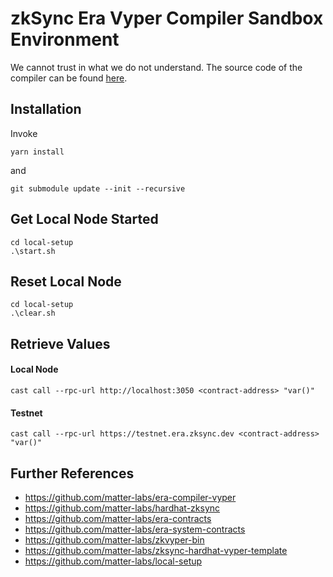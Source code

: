 # zkSync Era Vyper Compiler Sandbox Environment

We cannot trust in what we do not understand. The source code of the compiler can be found [here](https://github.com/matter-labs/era-compiler-vyper).

## Installation

Invoke

```console
yarn install
```

and

```console
git submodule update --init --recursive
```

## Get Local Node Started

```console
cd local-setup
.\start.sh
```

## Reset Local Node

```console
cd local-setup
.\clear.sh
```

## Retrieve Values

#### Local Node

```console
cast call --rpc-url http://localhost:3050 <contract-address> "var()"
```

#### Testnet

```console
cast call --rpc-url https://testnet.era.zksync.dev <contract-address> "var()"
```

## Further References

- https://github.com/matter-labs/era-compiler-vyper
- https://github.com/matter-labs/hardhat-zksync
- https://github.com/matter-labs/era-contracts
- https://github.com/matter-labs/era-system-contracts
- https://github.com/matter-labs/zkvyper-bin
- https://github.com/matter-labs/zksync-hardhat-vyper-template
- https://github.com/matter-labs/local-setup
